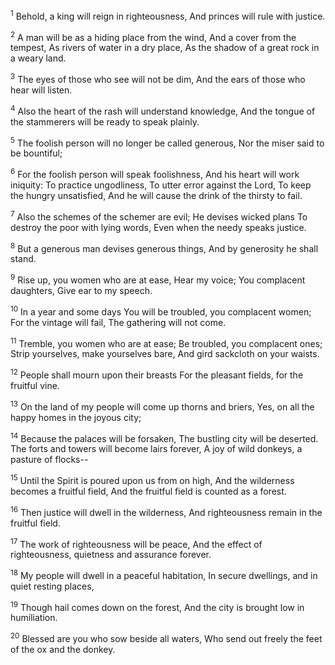 <sup>1</sup> 
Behold, a king will reign in righteousness, And princes will rule with justice. 

<sup>2</sup> 
A man will be as a hiding place from the wind, And a cover from the tempest, As rivers of water in a dry place, As the shadow of a great rock in a weary land. 

<sup>3</sup> 
The eyes of those who see will not be dim, And the ears of those who hear will listen. 

<sup>4</sup> 
Also the heart of the rash will understand knowledge, And the tongue of the stammerers will be ready to speak plainly. 

<sup>5</sup> 
The foolish person will no longer be called generous, Nor the miser said to be bountiful; 

<sup>6</sup> 
For the foolish person will speak foolishness, And his heart will work iniquity: To practice ungodliness, To utter error against the Lord, To keep the hungry unsatisfied, And he will cause the drink of the thirsty to fail. 

<sup>7</sup> 
Also the schemes of the schemer are evil; He devises wicked plans To destroy the poor with lying words, Even when the needy speaks justice. 

<sup>8</sup> 
But a generous man devises generous things, And by generosity he shall stand.

<sup>9</sup> 
Rise up, you women who are at ease, Hear my voice; You complacent daughters, Give ear to my speech. 

<sup>10</sup> 
In a year and some days You will be troubled, you complacent women; For the vintage will fail, The gathering will not come. 

<sup>11</sup> 
Tremble, you women who are at ease; Be troubled, you complacent ones; Strip yourselves, make yourselves bare, And gird sackcloth on your waists. 

<sup>12</sup> 
People shall mourn upon their breasts For the pleasant fields, for the fruitful vine. 

<sup>13</sup> 
On the land of my people will come up thorns and briers, Yes, on all the happy homes in the joyous city; 

<sup>14</sup> 
Because the palaces will be forsaken, The bustling city will be deserted. The forts and towers will become lairs forever, A joy of wild donkeys, a pasture of flocks-- 

<sup>15</sup> 
Until the Spirit is poured upon us from on high, And the wilderness becomes a fruitful field, And the fruitful field is counted as a forest.

<sup>16</sup> 
Then justice will dwell in the wilderness, And righteousness remain in the fruitful field. 

<sup>17</sup> 
The work of righteousness will be peace, And the effect of righteousness, quietness and assurance forever. 

<sup>18</sup> 
My people will dwell in a peaceful habitation, In secure dwellings, and in quiet resting places, 

<sup>19</sup> 
Though hail comes down on the forest, And the city is brought low in humiliation. 

<sup>20</sup> 
Blessed are you who sow beside all waters, Who send out freely the feet of the ox and the donkey.